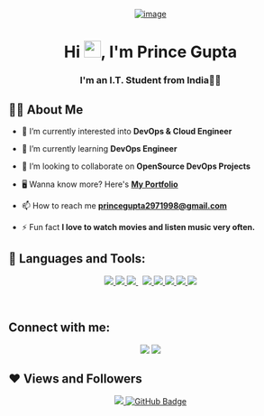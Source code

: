 <p align ="center">
<a href="https://ibb.co/9r9Pztf"><img src="https://i.ibb.co/TDf3M68/coder.png" alt="image" border="0"></a>
</p>
<h1 align="center">Hi <img src="https://raw.githubusercontent.com/MartinHeinz/MartinHeinz/master/wave.gif" width="30px">, I'm Prince Gupta</h1><a href="https://ibb.co/b6zTDH7"></a>
<h3 align="center">I'm an I.T. Student from India👨‍💻</h3>


## 🙋‍♂️ About Me


- 🔭 I’m currently interested into **DevOps & Cloud Engineer**

- 🌱 I’m currently learning **DevOps Engineer**

- 👯 I’m looking to collaborate on **OpenSource DevOps Projects**

- 🖥️ Wanna know more? Here's
  **[My Portfolio](https://main.d2pwjawdhudf0e.amplifyapp.com/)**

- 📫 How to reach me **princegupta2971998@gmail.com**

- ⚡ Fun fact **I love to watch movies and listen music very often.**


## 🚀 Languages and Tools:


<p align="center"> 
     </a> 
     </a>
    <a href="https://www.terraform.io/" target="_blank"> <img src="https://icons8.com/icon/WncR8Bcg5nE9/terraform"/> 
    <a href="https://www.python.org" target="_blank"> <img src="https://img.icons8.com/color/48/000000/python.png"/>
    <a style="padding-right:8px;" href="https://www.mysql.com/" target="_blank"> <img src="https://img.icons8.com/fluent/50/000000/mysql-logo.png"/>
    <a href="https://www.w3.org/html/" target="_blank"> <img src="https://img.icons8.com/color/48/000000/html-5.png"/> </a> 
    <a href="https://www.w3schools.com/css/" target="_blank"> <img src="https://img.icons8.com/color/48/000000/css3.png"/> </a> 
    <a href="https://getbootstrap.com" target="_blank"> <img src="https://img.icons8.com/color/48/000000/bootstrap.png"/> </a> 
    </a> 
    </a>
    </a> 
    <a href="https://firebase.google.com/" target="_blank"> <img src="https://img.icons8.com/color/48/000000/firebase.png"/> </a> 
    </a>   
    <a href="https://git-scm.com/" target="_blank"> <img src="https://img.icons8.com/color/48/000000/git.png"/> 
    </a> 
    </a> 
     </a>
</p>
<br/>


## Connect with me:

<p align="center">
<a href = "https://www.linkedin.com/in/parth-shah-42060b169/"><img src="https://img.icons8.com/fluent/48/000000/linkedin.png"/></a>
<a href = "https://hashnode.com/@prince29798"><img src="https://icons8.com/icon/HnB8zGOh5xgd/hashnode"/></a>
</a>

</p>

## ❤ Views and Followers
<p align="center">
<a href="https://github.com/Meghna-DAS/github-profile-views-counter">
    <img src="https://komarev.com/ghpvc/?username=prince2998">
</a>
<a href="https://github.com/prince2998?tab=followers"><img src="https://img.shields.io/github/followers/prince2998?label=Followers&style=social" alt="GitHub Badge"></a>
</p>
